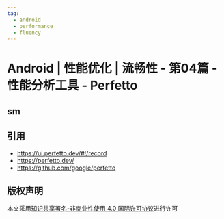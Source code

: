```yaml
---
tag:
  - android
  - performance
  - fluency
---
```


# Android | 性能优化 | 流畅性 - 第04篇 - 性能分析工具 - Perfetto

## sm


## 引用

- https://ui.perfetto.dev/#!/record
- https://perfetto.dev/
- https://github.com/google/perfetto

## 版权声明

本文采用[知识共享署名-非商业性使用 4.0 国际许可协议](https://creativecommons.org/licenses/by-nc/4.0/)进行许可